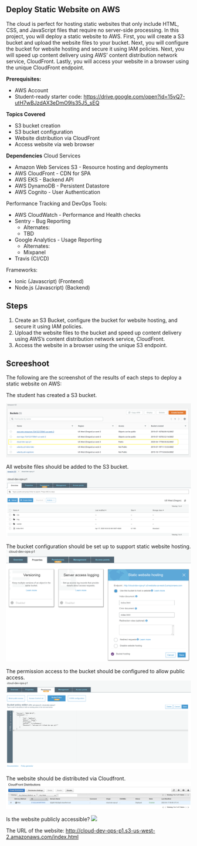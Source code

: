## Deploy Static Website on AWS  

The cloud is perfect for hosting static websites that only include HTML, CSS, and JavaScript files that require no server-side processing. In this project, you will deploy a static website to AWS. First, you will create a S3 bucket and upload the website files to your bucket. Next, you will configure the bucket for website hosting and secure it using IAM policies. Next, you will speed up content delivery using AWS’ content distribution network service, CloudFront. Lastly, you will access your website in a browser using the unique CloudFront endpoint.

**Prerequisites:**
* AWS Account  
* Student-ready starter code: https://drive.google.com/open?id=15vQ7-utH7wBJzdAX3eDmO9ls35J5_sEQ  

**Topics Covered**
* S3 bucket creation  
* S3 bucket configuration  
* Website distribution via CloudFront  
* Access website via web browser  

**Dependencies**
Cloud Services
* Amazon Web Services S3 - Resource hosting and deployments
* AWS CloudFront - CDN for SPA
* AWS EKS - Backend API
* AWS DynamoDB - Persistent Datastore
* AWS Cognito - User Authentication

Performance Tracking and DevOps Tools:
* AWS CloudWatch - Performance and Health checks
* Sentry - Bug Reporting
  * Alternates:
  * TBD
* Google Analytics - Usage Reporting
  * Alternates:
  * Mixpanel
* Travis (CI/CD)

Frameworks:
* Ionic (Javascript) (Frontend)
* Node.js (Javascript) (Backend)  

## Steps
1. Create an S3 Bucket, configure the bucket for website hosting, and secure it using IAM policies.  
2. Upload the website files to the bucket and speed up content delivery using AWS’s content distribution network service, CloudFront.  
3. Access the website in a browser using the unique S3 endpoint.  

## Screeshoot

The following are the screenshot of the results of each steps to deploy a static website on AWS:

The student has created a S3 bucket.

![](./images/01.png)

All website files should be added to the S3 bucket.
![](./images/02.png)

The bucket configuration should be set up to support static website hosting.
![](./images/03.png)

The permission access to the bucket should be configured to allow public access.
![](./images/04.png)

The website should be distributed via Cloudfront.
![](./images/05.png)

Is the website publicly accessible?
![](./images/06.png)

 The URL of the website: http://cloud-dev-ops-p1.s3-us-west-2.amazonaws.com/index.html
